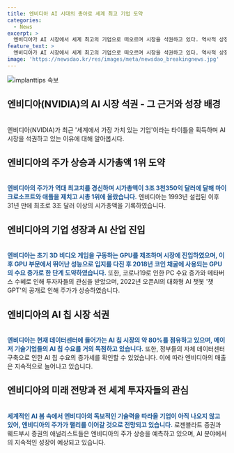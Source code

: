 ```yaml
---
title: 엔비디아 AI 시대의 총아로 세계 최고 기업 도약
categories:
  - News
excerpt: >
  엔비디아가 AI 시장에서 세계 최고의 기업으로 떠오르며 시장을 석권하고 있다. 역사적 상장 액면분할로 개인투자자들에게 더 접근 가능해졌으며, CEO의 비전과 회사의 기술력, 소프트웨어 기술 개발이 주목받고 있다. 엔비디아의 주가 상승은 이어질 전망이며, 글로벌 AI 열풍 속에서 경쟁사들이 엔비디아의 기술력을 따라올 수 없다는 견해가 나온다. 엔비디아의 미래가 더욱 밝아 보인다. (150자)
feature_text: >
  엔비디아가 AI 시장에서 세계 최고의 기업으로 떠오르며 시장을 석권하고 있다. 역사적 상장 액면분할로 개인투자자들에게 더 접근 가능해졌으며, CEO의 비전과 회사의 기술력, 소프트웨어 기술 개발이 주목받고 있다. 엔비디아의 주가 상승은 이어질 전망이며, 글로벌 AI 열풍 속에서 경쟁사들이 엔비디아의 기술력을 따라올 수 없다는 견해가 나온다. 엔비디아의 미래가 더욱 밝아 보인다. (150자)
image: 'https://newsdao.kr/res/images/meta/newsdao_breakingnews.jpg'
---
```


<p><img src="https://newsdao.kr/res/images/meta/newsdao_breakingnews.jpg" alt="implanttips 속보" /></p>

<h2 data-ke-size="size26">엔비디아(NVIDIA)의 AI 시장 석권 - 그 근거와 성장 배경</h2>

<p><br>
엔비디아(NVIDIA)가 최근 '세계에서 가장 가치 있는 기업'이라는 타이틀을 획득하며 AI 시장을 석권하고 있는 이유에 대해 알아봅시다.</p>

<h2 data-ke-size="size24">엔비디아의 주가 상승과 시가총액 1위 도약</h2>

<p><br>
<b><span style="color: #1a5490;">엔비디아의 주가가 역대 최고치를 경신하며 시가총액이 3조 3천350억 달러에 달해 마이크로소프트와 애플을 제치고 시총 1위에 올랐습니다.</span></b>  엔비디아는 1993년 설립된 이후 31년 만에 최초로 3조 달러 이상의 시가총액을 기록하였습니다.</p>

<h2 data-ke-size="size24">엔비디아의 기업 성장과 AI 산업 진입</h2>

<p><br>
<b><span style="color: #1a5490;">엔비디아는 초기 3D 비디오 게임을 구동하는 GPU를 제조하며 시장에 진입하였으며, 이후 GPU 부문에서 뛰어난 성능으로 입지를 다진 후 2018년 코인 채굴에 사용되는 GPU의 수요 증가로 한 단계 도약하였습니다.</span></b> 또한, 코로나19로 인한 PC 수요 증가와 메타버스 수혜로 인해 투자자들의 관심을 받았으며, 2022년 오픈AI의 대화형 AI 챗봇 '챗GPT'의 공개로 인해 주가가 상승하였습니다.</p>

<h2 data-ke-size="size24">엔비디아의 AI 칩 시장 석권</h2>

<p><br>
<b><span style="color: #1a5490;">엔비디아는 현재 데이터센터에 들어가는 AI 칩 시장의 약 80%를 점유하고 있으며, 메이저 기술기업들의 AI 칩 수요를 거의 독점하고 있습니다.</span></b> 또한, 정부들의 자체 데이터센터 구축으로 인한 AI 칩 수요의 증가세를 확인할 수 있었습니다. 이에 따라 엔비디아의 매출은 지속적으로 늘어나고 있습니다.</p>

<h2 data-ke-size="size24">엔비디아의 미래 전망과 전 세계 투자자들의 관심</h2>

<p><br>
<b><span style="color: #1a5490;">세계적인 AI 붐 속에서 엔비디아의 독보적인 기술력을 따라올 기업이 아직 나오지 않고 있어, 엔비디아의 주가가 랠리를 이어갈 것으로 전망되고 있습니다.</span></b> 로젠블라트 증권과 웨드부시 증권의 애널리스트들은 엔비디아의 주가 상승을 예측하고 있으며, AI 분야에서의 지속적인 성장이 예상되고 있습니다.</p>

